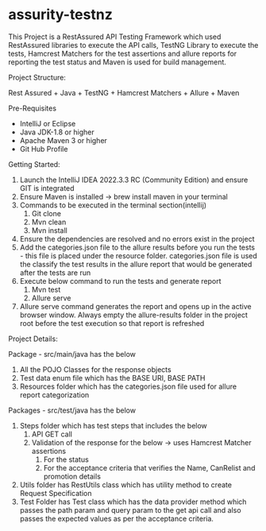# assurity-testnz

This Project is a RestAssured API Testing Framework which used RestAssured libraries to execute the API calls, TestNG Library to execute the tests, Hamcrest Matchers for the test assertions and allure reports for reporting the test status and Maven is used for build management.

Project Structure:

Rest Assured + Java + TestNG + Hamcrest Matchers +  Allure + Maven 

Pre-Requisites
* IntelliJ or Eclipse
* Java JDK-1.8 or higher
* Apache Maven 3 or higher
* Git Hub Profile

Getting Started:

1. Launch the IntelliJ IDEA 2022.3.3 RC (Community Edition) and ensure GIT is integrated
2. Ensure Maven is installed -> brew install maven in your terminal
3. Commands to be executed in the terminal section(intellij)
    1. Git clone
    2. Mvn clean
    3. Mvn install
4. Ensure the dependencies are resolved and no errors exist in the project
5. Add the categories.json file to the allure results before you run the tests - this file is placed under the resource folder. categories.json file is used the classify the test results in the allure report that would be generated after the tests are run
6. Execute below command to run the tests and generate report
    1. Mvn test
    2. Allure serve 
7. Allure serve command generates the report and opens up in the active browser window. Always empty the allure-results folder in the project root before the test execution so that report is refreshed

Project Details:

Package - src/main/java has the below
1. All the POJO Classes for the response objects
2. Test data enum file which has the BASE URI, BASE PATH
3. Resources folder which has the categories.json file used for allure report categorization

Packages - src/test/java has the below
1. Steps folder which has test steps that includes the below
    1. API GET call
    2. Validation of the response for the below -> uses Hamcrest Matcher assertions
        1. For the status
        2. For the acceptance criteria that verifies the Name, CanRelist and promotion details
2. Utils folder has RestUtils class which has utility method to create Request Specification
3. Test Folder has Test class  which has the data provider method which passes the path param and query param to the get api call and also passes the expected values as per the acceptance criteria.

